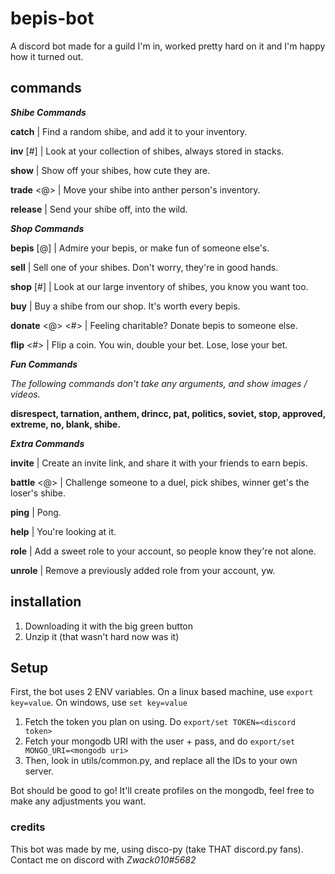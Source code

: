 # bepis-bot
A discord bot made for a guild I'm in, worked pretty hard on it and I'm happy how it turned out.

## commands
***Shibe Commands***

**catch** | Find a random shibe, and add it to your inventory.

**inv** [#] | Look at your collection of shibes, always stored in stacks.

**show** <ID> | Show off your shibes, how cute they are.

**trade** <@> <ID> | Move your shibe into anther person's inventory.

**release** <ID> | Send your shibe off, into the wild.

***Shop Commands***

**bepis** [@] | Admire your bepis, or make fun of someone else's.

**sell** <ID> | Sell one of your shibes. Don't worry, they're in good hands.

**shop** [#] | Look at our large inventory of shibes, you know you want too.

**buy** <ID> | Buy a shibe from our shop. It's worth every bepis.

**donate** <@> <#> | Feeling charitable? Donate bepis to someone else.

**flip** <#> | Flip a coin. You win, double your bet. Lose, lose your bet.

***Fun Commands***

*The following commands don't take any arguments, and show images / videos.*

**disrespect, tarnation, anthem, drincc, pat, politics, soviet, stop,
approved, extreme, no, blank, shibe.**

***Extra Commands***

**invite** | Create an invite link, and share it with your friends to earn bepis.

**battle** <@> <ID> | Challenge someone to a duel, pick shibes, winner get's the loser's shibe.

**ping** | Pong.

**help** | You're looking at it.

**role** <ABC> | Add a sweet role to your account, so people know they're not alone.

**unrole** <ABC> | Remove a previously added role from your account, yw.

## installation

1. Downloading it with the big green button
2. Unzip it (that wasn't hard now was it)

## Setup

First, the bot uses 2 ENV variables. On a linux based machine, use `export key=value`. On windows, use `set key=value`
1. Fetch the token you plan on using. Do `export/set TOKEN=<discord token>`
2. Fetch your mongodb URI with the user + pass, and do `export/set MONGO_URI=<mongodb uri>`
3. Then, look in utils/common.py, and replace all the IDs to your own server.

Bot should be good to go! It'll create profiles on the mongodb, feel free to make any adjustments you want.

### credits

This bot was made by me, using disco-py (take THAT discord.py fans). Contact me on discord with *Zwack010#5682*
